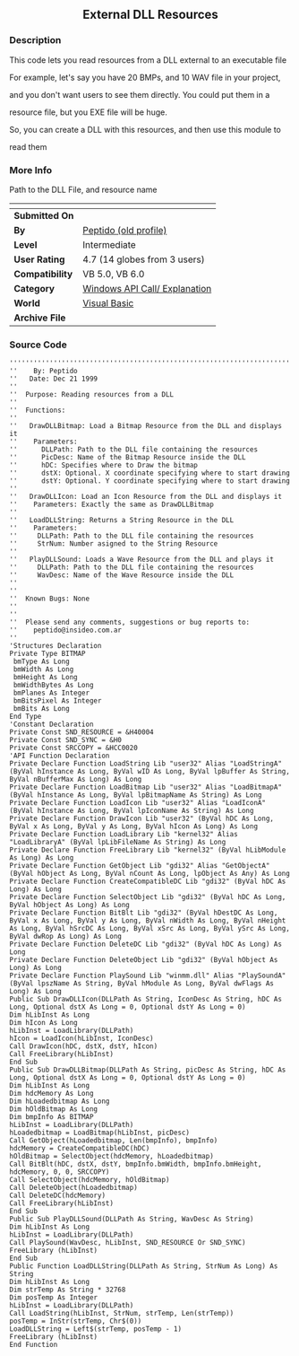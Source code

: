 ﻿<div align="center">

## External DLL Resources


</div>

### Description

This code lets you read resources from a DLL external to an executable file

For example, let's say you have 20 BMPs, and 10 WAV file in your project,

and you don't want users to see them directly. You could put them in a

resource file, but you EXE file will be huge.

So, you can create a DLL with this resources, and then use this module to

read them
 
### More Info
 
Path to the DLL File, and resource name


<span>             |<span>
---                |---
**Submitted On**   |
**By**             |[Peptido \(old profile\)](https://github.com/Planet-Source-Code/PSCIndex/blob/master/ByAuthor/peptido-old-profile.md)
**Level**          |Intermediate
**User Rating**    |4.7 (14 globes from 3 users)
**Compatibility**  |VB 5\.0, VB 6\.0
**Category**       |[Windows API Call/ Explanation](https://github.com/Planet-Source-Code/PSCIndex/blob/master/ByCategory/windows-api-call-explanation__1-39.md)
**World**          |[Visual Basic](https://github.com/Planet-Source-Code/PSCIndex/blob/master/ByWorld/visual-basic.md)
**Archive File**   |[](https://github.com/Planet-Source-Code/peptido-old-profile-external-dll-resources__1-5132/archive/master.zip)





### Source Code

```
'''''''''''''''''''''''''''''''''''''''''''''''''''''''''''''''''''''''''''
''    By: Peptido
''   Date: Dec 21 1999
''
''  Purpose: Reading resources from a DLL
''
''  Functions:
''
''   DrawDLLBitmap: Load a Bitmap Resource from the DLL and displays it
''    Parameters:
''      DLLPath: Path to the DLL file containing the resources
''      PicDesc: Name of the Bitmap Resource inside the DLL
''      hDC: Specifies where to Draw the bitmap
''      dstX: Optional. X coordinate specifying where to start drawing
''      dstY: Optional. Y coordinate specifying where to start drawing
''
''   DrawDLLIcon: Load an Icon Resource from the DLL and displays it
''    Parameters: Exactly the same as DrawDLLBitmap
''
''   LoadDLLString: Returns a String Resource in the DLL
''    Parameters:
''     DLLPath: Path to the DLL file containing the resources
''     StrNum: Number asigned to the String Resource
''
''   PlayDLLSound: Loads a Wave Resource from the DLL and plays it
''     DLLPath: Path to the DLL file containing the resources
''     WavDesc: Name of the Wave Resource inside the DLL
''
''
''  Known Bugs: None
''
''
''  Please send any comments, suggestions or bug reports to:
''    peptido@insideo.com.ar
''
'Structures Declaration
Private Type BITMAP
 bmType As Long
 bmWidth As Long
 bmHeight As Long
 bmWidthBytes As Long
 bmPlanes As Integer
 bmBitsPixel As Integer
 bmBits As Long
End Type
'Constant Declaration
Private Const SND_RESOURCE = &H40004
Private Const SND_SYNC = &H0
Private Const SRCCOPY = &HCC0020
'API Function Declaration
Private Declare Function LoadString Lib "user32" Alias "LoadStringA" (ByVal hInstance As Long, ByVal wID As Long, ByVal lpBuffer As String, ByVal nBufferMax As Long) As Long
Private Declare Function LoadBitmap Lib "user32" Alias "LoadBitmapA" (ByVal hInstance As Long, ByVal lpBitmapName As String) As Long
Private Declare Function LoadIcon Lib "user32" Alias "LoadIconA" (ByVal hInstance As Long, ByVal lpIconName As String) As Long
Private Declare Function DrawIcon Lib "user32" (ByVal hDC As Long, ByVal x As Long, ByVal y As Long, ByVal hIcon As Long) As Long
Private Declare Function LoadLibrary Lib "kernel32" Alias "LoadLibraryA" (ByVal lpLibFileName As String) As Long
Private Declare Function FreeLibrary Lib "kernel32" (ByVal hLibModule As Long) As Long
Private Declare Function GetObject Lib "gdi32" Alias "GetObjectA" (ByVal hObject As Long, ByVal nCount As Long, lpObject As Any) As Long
Private Declare Function CreateCompatibleDC Lib "gdi32" (ByVal hDC As Long) As Long
Private Declare Function SelectObject Lib "gdi32" (ByVal hDC As Long, ByVal hObject As Long) As Long
Private Declare Function BitBlt Lib "gdi32" (ByVal hDestDC As Long, ByVal x As Long, ByVal y As Long, ByVal nWidth As Long, ByVal nHeight As Long, ByVal hSrcDC As Long, ByVal xSrc As Long, ByVal ySrc As Long, ByVal dwRop As Long) As Long
Private Declare Function DeleteDC Lib "gdi32" (ByVal hDC As Long) As Long
Private Declare Function DeleteObject Lib "gdi32" (ByVal hObject As Long) As Long
Private Declare Function PlaySound Lib "winmm.dll" Alias "PlaySoundA" (ByVal lpszName As String, ByVal hModule As Long, ByVal dwFlags As Long) As Long
Public Sub DrawDLLIcon(DLLPath As String, IconDesc As String, hDC As Long, Optional dstX As Long = 0, Optional dstY As Long = 0)
Dim hLibInst As Long
Dim hIcon As Long
hLibInst = LoadLibrary(DLLPath)
hIcon = LoadIcon(hLibInst, IconDesc)
Call DrawIcon(hDC, dstX, dstY, hIcon)
Call FreeLibrary(hLibInst)
End Sub
Public Sub DrawDLLBitmap(DLLPath As String, picDesc As String, hDC As Long, Optional dstX As Long = 0, Optional dstY As Long = 0)
Dim hLibInst As Long
Dim hdcMemory As Long
Dim hLoadedbitmap As Long
Dim hOldBitmap As Long
Dim bmpInfo As BITMAP
hLibInst = LoadLibrary(DLLPath)
hLoadedbitmap = LoadBitmap(hLibInst, picDesc)
Call GetObject(hLoadedbitmap, Len(bmpInfo), bmpInfo)
hdcMemory = CreateCompatibleDC(hDC)
hOldBitmap = SelectObject(hdcMemory, hLoadedbitmap)
Call BitBlt(hDC, dstX, dstY, bmpInfo.bmWidth, bmpInfo.bmHeight, hdcMemory, 0, 0, SRCCOPY)
Call SelectObject(hdcMemory, hOldBitmap)
Call DeleteObject(hLoadedbitmap)
Call DeleteDC(hdcMemory)
Call FreeLibrary(hLibInst)
End Sub
Public Sub PlayDLLSound(DLLPath As String, WavDesc As String)
Dim hLibInst As Long
hLibInst = LoadLibrary(DLLPath)
Call PlaySound(WavDesc, hLibInst, SND_RESOURCE Or SND_SYNC)
FreeLibrary (hLibInst)
End Sub
Public Function LoadDLLString(DLLPath As String, StrNum As Long) As String
Dim hLibInst As Long
Dim strTemp As String * 32768
Dim posTemp As Integer
hLibInst = LoadLibrary(DLLPath)
Call LoadString(hLibInst, StrNum, strTemp, Len(strTemp))
posTemp = InStr(strTemp, Chr$(0))
LoadDLLString = Left$(strTemp, posTemp - 1)
FreeLibrary (hLibInst)
End Function
```

